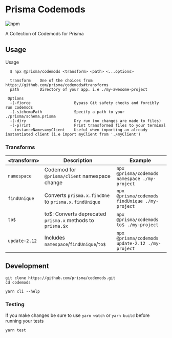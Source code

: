# Prisma Codemods

![npm](https://img.shields.io/npm/v/@prisma/codemods?style=flat-square)

A Collection of Codemods for Prisma

## Usage

Usage

```shell
  $ npx @prisma/codemods <transform> <path> <...options>
```

```shell
  transform    One of the choices from https://github.com/prisma/codemods#transforms
  path         Directory of your app. i.e ./my-awesome-project
```

```shell
 Options
  -(-f)orce                   Bypass Git safety checks and forcibly run codemods
  -(-s)chemaPath              Specify a path to your ./prisma/schema.prisma
  -(-d)ry                     Dry run (no changes are made to files)
  -(-p)rint                   Print transformed files to your terminal
  --instanceNames=myClient    Useful when importing an already instantiated client (i.e import myClient from './myClient')
```

### Transforms

| \<transform>  | Description                                                 | Example                                         |
| ------------- | ----------------------------------------------------------- | ----------------------------------------------- |
| `namespace`   | Codemod for `@prisma/client` namespace change               | `npx @prisma/codemods namespace ./my-project`   |
| `findUnique`  | Converts `prisma.x.findOne` to `prisma.x.findUnique`        | `npx @prisma/codemods findUnique ./my-project`  |
| `to$`         | to\$: Converts deprecated `prisma.x` methods to `prisma.$x` | `npx @prisma/codemods to$ ./my-project`         |
| `update-2.12` | Includes `namespace`/`findUnique`/`to$`                     | `npx @prisma/codemods update-2.12 ./my-project` |

## Development

```shell
git clone https://github.com/prisma/codemods.git
cd codemods
```

```shell
yarn cli --help
```

### Testing

If you make changes be sure to use `yarn watch` or `yarn build` before running your tests

```shell
yarn test
```
